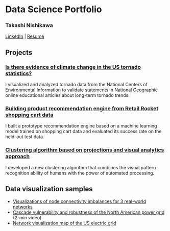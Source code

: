 # Data Science Portfolio

### Takashi Nishikawa

[LinkedIn](https://www.linkedin.com/in/takashinishikawa/) | [Resume](Resume_Takashi_Nishikawa.pdf)

## Projects

### [Is there evidence of climate change in the US tornado statistics?](../../../us_tornado_stats)
I visualized and analyzed tornado data from the National Centers of Environmental Information to validate statements in National Geographic online educational articles about long-term tornado trends.

### [Building product recommendation engine from Retail Rocket shopping cart data](../../../product_recom_eng)
I built a prototype recommendation engine based on a machine learning model trained on shopping cart data and evaluated its success rate on the held-out test data.

### [Clustering algorithm based on projections and visual analytics approach](../../../projection_based_clustering)
I developed a new clustering algorithm that combines the visual pattern recognition ability of humans with the power of automated processing.

## Data visualization samples

* [Visualizations of node connectivity imbalances for 3 real-world networks](vis_imbalances_networks.md)
* [Cascade vulnerability and robustness of the North American power grid](https://youtu.be/yEGBc5NO67w) (2-min video)
* [Network visualization map of the US electric grid](net_vis_map_US_grid.md)

